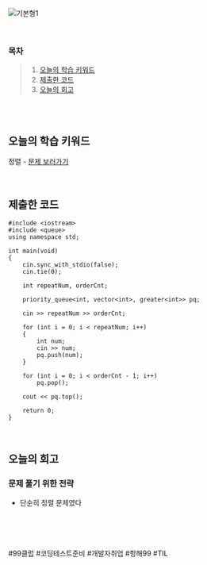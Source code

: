 ![기본형1](https://github.com/user-attachments/assets/9e6d4db0-98cd-47bb-93ca-084153286ff0)


<br>

### 목차
> 1. [오늘의 학습 키워드](#오늘의-학습-키워드)
> 2. [제출한 코드](#제출한-코드)
> 3. [오늘의 회고](#오늘의-회고)

<br><br>

## 오늘의 학습 키워드
정렬 - [문제 보러가기](https://www.acmicpc.net/problem/11004)
  
<br>

## 제출한 코드
```
#include <iostream>
#include <queue> 
using namespace std;

int main(void)
{
	cin.sync_with_stdio(false);
	cin.tie(0);

	int repeatNum, orderCnt;

	priority_queue<int, vector<int>, greater<int>> pq;

	cin >> repeatNum >> orderCnt;

	for (int i = 0; i < repeatNum; i++)
	{
		int num;
		cin >> num;
		pq.push(num);
	}

	for (int i = 0; i < orderCnt - 1; i++)
		pq.pop();

	cout << pq.top();

	return 0;
}
```

<br>

## 오늘의 회고
### 문제 풀기 위한 전략
* 단순히 정렬 문제였다 <br>


<br>    
<br>
<br>
<br>
#99클럽 #코딩테스트준비 #개발자취업 #항해99 #TIL

